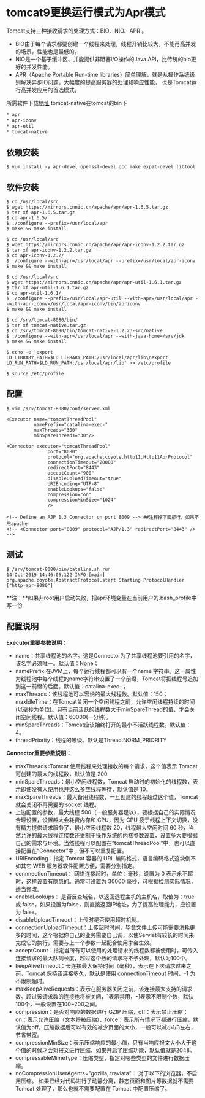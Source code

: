 # tomcat9更换运行模式为Apr模式

Tomcat支持三种接收请求的处理方式：BIO、NIO、APR 。

- BIO由于每个请求都要创建一个线程来处理，线程开销比较大，不能再高并发的场景，性能也是最低的。
- NIO是一个基于缓冲区、并能提供非阻塞I/O操作的Java API，比传统的bio更好的并发性能。
- APR（Apache Portable Run-time libraries）简单理解，就是从操作系统级别解决异步IO问题，大幅度的提高服务器的处理和响应性能， 也是Tomcat运行高并发应用的首选模式。

所需软件下载[地址](https://mirrors.cnnic.cn/apache/apr/)    tomcat-native在tomcat的bin下

```tex
* apr
* apr-iconv
* apr-util
* tomcat-native
```

## 依赖安装

```shell
$ yum install -y apr-devel openssl-devel gcc make expat-devel libtool
```

## 软件安装

```shell
$ cd /usr/local/src
$ wget https://mirrors.cnnic.cn/apache/apr/apr-1.6.5.tar.gz
$ tar xf apr-1.6.5.tar.gz
$ cd apr-1.6.5/
$ ./configure --prefix=/usr/local/apr
$ make && make install

$ cd /usr/local/src
$ wget https://mirrors.cnnic.cn/apache/apr/apr-iconv-1.2.2.tar.gz
$ tar xf apr-iconv-1.2.2.tar.gz
$ cd apr-iconv-1.2.2/
$ ./configure --with-apr=/usr/local/apr --prefix=/usr/local/apr-iconv
$ make && make install

$ cd /usr/local/src
$ wget https://mirrors.cnnic.cn/apache/apr/apr-util-1.6.1.tar.gz
$ tar xf apr-util-1.6.1.tar.gz
$ cd apr-util-1.6.1/
$ ./configure --prefix=/usr/local/apr-util --with-apr=/usr/local/apr --with-apr-iconv=/usr/local/apr-iconv/bin/apriconv
$ make && make install

$ cd /srv/tomcat-8080/bin/
$ tar xf tomcat-native.tar.gz
$ cd /srv/tomcat-8080/bin/tomcat-native-1.2.23-src/native
$ ./configure --with-apr=/usr/local/apr --with-java-home=/srv/jdk
$ make && make install

$ echo -e 'export LD_LIBRARY_PATH=$LD_LIBRARY_PATH:/usr/local/apr/lib\nexport LD_RUN_PATH=$LD_RUN_PATH:/usr/local/apr/lib' >> /etc/profile

$ source /etc/profile
```



## 配置

```shell
$ vim /srv/tomcat-8080/conf/server.xml

<Executor name="tomcatThreadPool" 
          namePrefix="catalina-exec-"
          maxThreads="300" 
          minSpareThreads="30"/>

<Connector executor="tomcatThreadPool" 
               port="8080" 
               protocol="org.apache.coyote.http11.Http11AprProtocol"
               connectionTimeout="20000"
               redirectPort="8443"
               acceptCount="900"
               disableUploadTimeout="true"
               URIEncoding="UTF-8"
               enableLookups="false"
               compression="on"
               compressionMinSize="1024"
               />

<!-- Define an AJP 1.3 Connector on port 8009 --> ##注释掉下面那行，如果不用apache
<!-- <Connector port="8009" protocol="AJP/1.3" redirectPort="8443" /> -->
```



## 测试

```shell
$ /srv/tomcat-8080/bin/catalina.sh run
14-Oct-2019 14:46:05.122 INFO [main] org.apache.coyote.AbstractProtocol.start Starting ProtocolHandler ["http-apr-8080"]
```

**注：**如果非root用户启动失败，把apr环境变量在当前用户的.bash_profile中写一份

## 配置说明

**Executor重要参数说明：**

- name：共享线程池的名字。这是Connector为了共享线程池要引用的名字，该名字必须唯一。默认值：None；
- namePrefix:在JVM上，每个运行线程都可以有一个name 字符串。这一属性为线程池中每个线程的name字符串设置了一个前缀，Tomcat将把线程号追加到这一前缀的后面。默认值：catalina-exec-；
- maxThreads：该线程池可以容纳的最大线程数。默认值：150；
  maxIdleTime：在Tomcat关闭一个空闲线程之前，允许空闲线程持续的时间(以毫秒为单位)。只有当前活跃的线程数大于minSpareThread的值，才会关闭空闲线程。默认值：60000(一分钟)。
- minSpareThreads：Tomcat应该始终打开的最小不活跃线程数。默认值：4。
- threadPriority：线程的等级。默认是Thread.NORM_PRIORITY

**Connector重要参数说明：**

- maxThreads :Tomcat 使用线程来处理接收的每个请求，这个值表示 Tomcat 可创建的最大的线程数，默认值是 200
- minSpareThreads：最小空闲线程数，Tomcat 启动时的初始化的线程数，表示即使没有人使用也开这么多空线程等待，默认值是 10。
- maxSpareThreads：最大备用线程数，一旦创建的线程超过这个值，Tomcat 就会关闭不再需要的 socket 线程。
- 上边配置的参数，最大线程 500（一般服务器足以），要根据自己的实际情况合理设置，设置越大会耗费内存和 CPU，因为 CPU 疲于线程上下文切换，没有精力提供请求服务了，最小空闲线程数 20，线程最大空闲时间 60 秒，当然允许的最大线程连接数还受制于操作系统的内核参数设置，设置多大要根据自己的需求与环境。当然线程可以配置在“tomcatThreadPool”中，也可以直接配置在“Connector”中，但不可以重复配置。
- URIEncoding：指定 Tomcat 容器的 URL 编码格式，语言编码格式这块倒不如其它 WEB 服务器软件配置方便，需要分别指定。
- connnectionTimeout： 网络连接超时，单位：毫秒，设置为 0 表示永不超时，这样设置有隐患的。通常可设置为 30000 毫秒，可根据检测实际情况，适当修改。
- enableLookups： 是否反查域名，以返回远程主机的主机名，取值为：true 或 false，如果设置为false，则直接返回IP地址，为了提高处理能力，应设置为 false。
- disableUploadTimeout：上传时是否使用超时机制。
- connectionUploadTimeout：上传超时时间，毕竟文件上传可能需要消耗更多的时间，这个根据你自己的业务需要自己调，以使Servlet有较长的时间来完成它的执行，需要与上一个参数一起配合使用才会生效。
- acceptCount：指定当所有可以使用的处理请求的线程数都被使用时，可传入连接请求的最大队列长度，超过这个数的请求将不予处理，默认为100个。
- keepAliveTimeout：长连接最大保持时间（毫秒），表示在下次请求过来之前，Tomcat 保持该连接多久，默认是使用 connectionTimeout 时间，-1 为不限制超时。
- maxKeepAliveRequests：表示在服务器关闭之前，该连接最大支持的请求数。超过该请求数的连接也将被关闭，1表示禁用，-1表示不限制个数，默认100个，一般设置在100~200之间。
- compression：是否对响应的数据进行 GZIP 压缩，off：表示禁止压缩；on：表示允许压缩（文本将被压缩）、force：表示所有情况下都进行压缩，默认值为off，压缩数据后可以有效的减少页面的大小，一般可以减小1/3左右，节省带宽。
- compressionMinSize：表示压缩响应的最小值，只有当响应报文大小大于这个值的时候才会对报文进行压缩，如果开启了压缩功能，默认值就是2048。
- compressableMimeType：压缩类型，指定对哪些类型的文件进行数据压缩。
- noCompressionUserAgents="gozilla, traviata"： 对于以下的浏览器，不启用压缩。
  如果已经对代码进行了动静分离，静态页面和图片等数据就不需要 Tomcat 处理了，那么也就不需要配置在 Tomcat 中配置压缩了。